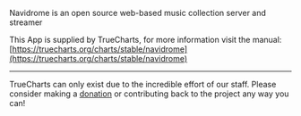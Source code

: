 Navidrome is an open source web-based music collection server and streamer

This App is supplied by TrueCharts, for more information visit the manual: [https://truecharts.org/charts/stable/navidrome](https://truecharts.org/charts/stable/navidrome)

---

TrueCharts can only exist due to the incredible effort of our staff.
Please consider making a [donation](https://truecharts.org/about/sponsor) or contributing back to the project any way you can!
